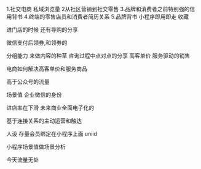 1.社交电商 私域浏览量 
2从社区营销到社交零售
3.品牌和消费者之前特别强的信用背书
4.终端的零售店员和消费者简历关系
5.品牌背书
小程序即用即走 收藏

进门店的时候 还有导购的分享

微信支付后领券,和领券的

分组能力 来做内容的种草
咨询过程中点对点的分享
高客单价 服务驱动的销售

电商如何解决高客单价和服务商品

高于公众号的流量

场景值 
企业微信的身份

进店率在下滑
未来商业全面电子化的


基于连接关系的主动运营和触达

人设 
存量会员绑定在小程序上面 uniid

小程序场景值做场景分析

今天流量无处
